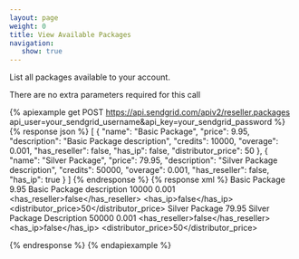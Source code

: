 ```yaml
---
layout: page
weight: 0
title: View Available Packages
navigation:
   show: true
---
```


List all packages available to your account.

There are no extra parameters required for this call

{% apiexample get POST https://api.sendgrid.com/apiv2/reseller.packages api_user=your_sendgrid_username&api_key=your_sendgrid_password %}
  {% response json %}
[
  {
    "name": "Basic Package",
    "price": 9.95,
    "description": "Basic Package description",
    "credits": 10000,
    "overage": 0.001,
    "has_reseller": false,
    "has_ip": false,
    "distributor_price": 50
  },
  {
    "name": "Silver Package",
    "price": 79.95,
    "description": "Silver Package description",
    "credits": 50000,
    "overage": 0.001,
    "has_reseller": false,
    "has_ip": true
  }
]
  {% endresponse %}
  {% response xml %}
<result>
   <packages>
      <package>
         <name>Basic Package</name>
         <price>9.95</price>
         <description>Basic Package description</description>
         <credits>10000</credits>
         <overage>0.001</overage>
         <has_reseller>false</has_reseller>
         <has_ip>false</has_ip>
         <distributor_price>50</distributor_price>
      </package>
      <package>
         <name>Silver Package</name>
         <price>79.95</price>
         <description>Silver Package Description</description>
         <credits>50000</credits>
         <overage>0.001</overage>
         <has_reseller>false</has_reseller>
         <has_ip>false</has_ip>
         <distributor_price>50</distributor_price>
      </package>
   </packages>
</result>

  {% endresponse %}
{% endapiexample %}
